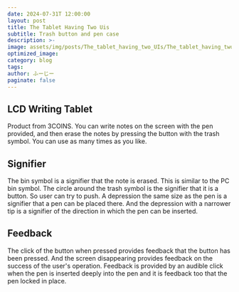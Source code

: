 ```yaml
---
date: 2024-07-31T 12:00:00
layout: post
title: The Tablet Having Two Uis 
subtitle: Trash button and pen case
description: >-
image: assets/img/posts/The_tablet_having_two_UIs/The_tablet_having_two_UIs.jpg
optimized_image: 
category: blog
tags: 
author: ふーじー
paginate: false
---
```


## LCD Writing Tablet

Product from 3COINS. You can write notes on the screen with the pen provided, and then erase the notes by pressing the button with the trash symbol. You can use as many times as you like.

## Signifier

The bin symbol is a signifier that the note is erased. This is similar to the PC bin symbol. The circle around the trash symbol is the signifier that it is a button. So user can try to push.
A depression the same size as the pen is a signifier that a pen can be placed there. And the depression with a narrower tip is a signifier of the direction in which the pen can be inserted.


## Feedback

The click of the button when pressed provides feedback that the button has been pressed. And the screen disappearing provides feedback on the success of the user's operation.
 Feedback is provided by an audible click when the pen is inserted deeply into the pen and it is feedback too that the pen locked in place.